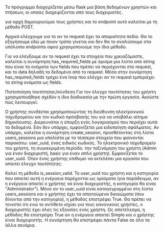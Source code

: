 Το πρόγραμμα διαχειρίζεται μέσω flask μια βάση δεδομένων χρηστών και πτήσεων, οι οποίες διαχειρίζονται από τους διαχειριστές.

για αρχή δημιουργούμαι τους χρήστες και το endpoint αυτό καλείται με τη μέθοδο POST.

Αρχικά ελέγχουμε για το αν το request έχει τα απαραίτητα πεδία. Θα το εξηγήσουμε εδώ με ποιον τρόπο γίνεται και δεν θα το αναλύσουμε στα υπόλοιπα endpoints αφού χρησιμοποιούμε την ίδια μέθοδο.

Για να ελέγξουμε αν το request έχει τα στοιχεία που χρειαζόμαστε, καλείται η συνάρτηση has_required_fields με όρισμα μια λίστα από string που είναι τα ονόματα των fields που πρέπει να περιέχονται στο request, και το data δηλαδή τα δεδομένα από το request. Μέσα στην συνάρτηση has_required_fields τρέχει ένα loop που ελέγχει αν το request εμπεριέχει τα string ονόματα ως fields.

Πιστοποίηση ταυτότητας/σύνδεση 
Για τον έλεγχο ταυτότητας του χρήστη χρησιμοποιήθηκε σχεδόν η ίδια διαδικασία με την πρώτη εργασία. Ακούστε πώς λειτουργεί: 
 

Ο χρήστης συνδέεται χρησιμοποιώντας τη διεύθυνση ηλεκτρονικού ταχυδρομείου και τον κωδικό πρόσβασής του για να υποβάλει αίτημα δημοσίευσης. Διερευνάται η ύπαρξη ενός λογαριασμού που περιέχει αυτά τα δεδομένα. Εάν δεν υπάρχει, εμφανίζεται μια ειδοποίηση σφάλματος. Αν υπάρχει, καλείται η συνάρτηση create_session, προσθέτοντας στη λίστα users_sessions μια υπολίστα με τα τέσσερα στοιχεία που φαίνονται παρακάτω: 
user_uuid, ένας ειδικός κωδικός.
Το ηλεκτρονικό ταχυδρομείο του χρήστη. τη συγκεκριμένη περίοδο.
την ταξινόμηση του χρήστη (Admin για έναν διαχειριστή, basic για έναν απλό χρήστη). Εμφανίζεται το user_uuid.
Όταν ένας χρήστης επιθυμεί να εκτελέσει μια εργασία που απαιτεί έλεγχο ταυτότητας: 
 
Καλεί τη μέθοδο is_session_valid. Το user_uuid του χρήστη και η κατηγορία που απαιτεί αυτή η ενέργεια παρέχονται ως ορίσματα (για παράδειγμα, αν η ενέργεια απαιτεί ο χρήστης να είναι διαχειριστής, η κατηγορία θα είναι "Administrator").
Μόνο αν το user_uuid είναι καταγεγραμμένο στη λίστα users_sessions και ο χρήστης έχει τα απαιτούμενα δικαιώματα (που δίνονται από την κατηγορία), η μέθοδος επιστρέφει True. Θα πρέπει να τονιστεί ότι ενώ το αντίθετο ισχύει για τους κανονικούς χρήστες, ο διαχειριστής έχει όλες τις εξουσίες ενός χρήστη. Ως αποτέλεσμα, η μέθοδος θα επιστρέψει True αν η ενέργεια απαιτεί Simple και ο χρήστης είναι διαχειριστής. Η συνάρτηση θα επιστρέφει πάντα False σε όλα τα άλλα σενάρια.


